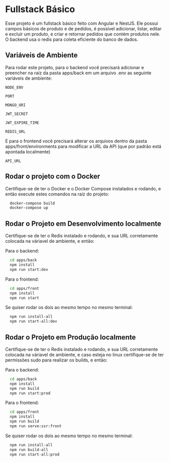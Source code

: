 
# Fullstack Básico

Esse projeto é um fullstack básico feito com Angular e NestJS. Ele possui campos básicos de produto e de pedidos, é possível adicionar, listar, editar e excluir um produto, e criar e retornar pedidos que contém produtos nele. O backend usa o redis para coleta eficiente do banco de dados.


## Variáveis de Ambiente

Para rodar este projeto, para o backend você precisará adicionar e preencher na raíz da pasta apps/back em um arquivo .env as seguinte variáveis de ambiente:

`NODE_ENV`

`PORT`

`MONGO_URI`

`JWT_SECRET`

`JWT_EXPIRE_TIME`

`REDIS_URL`

E para o frontend você precisará alterar os arquivos dentro da pasta apps/front/environments para modificar a URL da API (que por padrão está apontada localmente)

`API_URL`
## Rodar o projeto com o Docker

Certifique-se de ter o Docker e o Docker Compose instalados e rodando, e então execute estes comandos na raíz do projeto:

```bash
  docker-compose build
  docker-compose up
```
## Rodar o Projeto em Desenvolvimento localmente

Certifique-se de ter o Redis instalado e rodando, e sua URL corretamente colocada na váriavel de ambiente, e então:

Para o backend:

```bash
  cd apps/back
  npm install
  npm run start:dev
```

Para o frontend:

```bash
  cd apps/front
  npm install
  npm run start
```

Se quiser rodar os dois ao mesmo tempo no mesmo terminal: 

```bash
  npm run install-all
  npm run start-all:dev
```
## Rodar o Projeto em Produção localmente

Certifique-se de ter o Redis instalado e rodando, e sua URL corretamente colocada na váriavel de ambiente, e caso esteja no linux certifique-se de ter permissões sudo para realizar os builds, e então:

Para o backend:

```bash
  cd apps/back
  npm install
  npm run build
  npm run start:prod
```

Para o frontend:

```bash
  cd apps/front
  npm install
  npm run build
  npm run serve:ssr:front
```

Se quiser rodar os dois ao mesmo tempo no mesmo terminal:

```bash
  npm run install-all
  npm run build-all
  npm run start-all:prod
```
